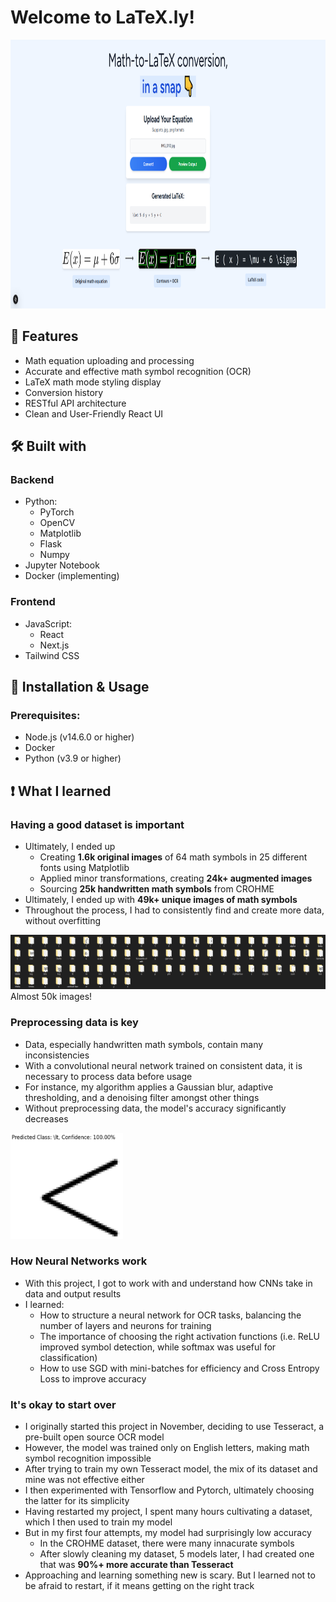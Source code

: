 # Welcome to LaTeX.ly!

<img src="https://github.com/dawsonxiong/LaTeX.ly/blob/main/frontend/public/home.png" alt="Homepage" width="1120" height="430">

## 🚀 Features
- Math equation uploading and processing
- Accurate and effective math symbol recognition (OCR)
- LaTeX math mode styling display
- Conversion history
- RESTful API architecture
- Clean and User-Friendly React UI

## 🛠 Built with
### Backend
- Python:
  - PyTorch
  - OpenCV
  - Matplotlib
  - Flask
  - Numpy
- Jupyter Notebook
- Docker (implementing)

### Frontend
- JavaScript:
  - React
  - Next.js
- Tailwind CSS

## 🔧 Installation & Usage
### Prerequisites:
- Node.js (v14.6.0 or higher)
- Docker
- Python (v3.9 or higher)

## ❗ What I learned
### Having a good dataset is important
- Ultimately, I ended up
  - Creating **1.6k original images** of 64 math symbols in 25 different fonts using Matplotlib
  - Applied minor transformations, creating **24k+ augmented images**
  - Sourcing **25k handwritten math symbols** from CROHME
- Ultimately, I ended up with **49k+ unique images of math symbols**
- Throughout the process, I had to consistently find and create more data, without overfitting

![Dataset](https://github.com/dawsonxiong/LaTeX.ly/blob/main/frontend/public/dataset.png)
Almost 50k images!

### Preprocessing data is key
- Data, especially handwritten math symbols, contain many inconsistencies
- With a convolutional neural network trained on consistent data, it is necessary to process data before usage
- For instance, my algorithm applies a Gaussian blur, adaptive thresholding, and a denoising filter amongst other things
- Without preprocessing data, the model's accuracy significantly decreases

<img src="https://github.com/dawsonxiong/LaTeX.ly/blob/main/frontend/public/prediction.png" alt="Prediction" width="180" height="170">

### How Neural Networks work
- With this project, I got to work with and understand how CNNs take in data and output results
- I learned:
  - How to structure a neural network for OCR tasks, balancing the number of layers and neurons for training
  - The importance of choosing the right activation functions (i.e. ReLU improved symbol detection, while softmax was useful for classification)
  - How to use SGD with mini-batches for efficiency and Cross Entropy Loss to improve accuracy

### It's okay to start over
- I originally started this project in November, deciding to use Tesseract, a pre-built open source OCR model
- However, the model was trained only on English letters, making math symbol recognition impossible
- After trying to train my own Tesseract model, the mix of its dataset and mine was not effective either
- I then experimented with Tensorflow and Pytorch, ultimately choosing the latter for its simplicity
- Having restarted my project, I spent many hours cultivating a dataset, which I then used to train my model
- But in my first four attempts, my model had surprisingly low accuracy
  - In the CROHME dataset, there were many innacurate symbols
  - After slowly cleaning my dataset, 5 models later, I had created one that was **90%+ more accurate than Tesseract**
- Approaching and learning something new is scary. But I learned not to be afraid to restart, if it means getting on the right track
